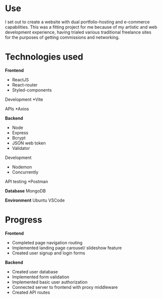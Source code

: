 # Use

I set out to create a website with dual portfolio-hosting and e-commerce capabilities. This was a fitting project for me because of my artistic and web development experience, having trialed various traditional freelance sites for the purposes of getting commissions and networking.

# Technologies used

**Frontend**
* ReactJS
* React-router
* Styled-components

Development
*Vite 

APIs
*Axios

**Backend**
* Node
* Express 
* Bcrypt
* JSON web token
* Validator 

Development
* Nodemon
* Concurrently 

API testing
*Postman 

**Database**
MongoDB

**Environment**
Ubuntu
VSCode 
# Progress

**Frontend**
* Completed page navigation routing
* Implemented landing page carousel/ slideshow feature
* Created user signup and login forms

**Backend**
* Created user database 
* Implemented form validation
* Implemented basic user authorization
* Connected server to frontend with proxy middleware 
* Created API routes 
